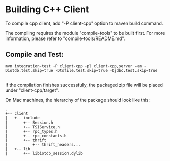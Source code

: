 <!--

    Licensed to the Apache Software Foundation (ASF) under one
    or more contributor license agreements.  See the NOTICE file
    distributed with this work for additional information
    regarding copyright ownership.  The ASF licenses this file
    to you under the Apache License, Version 2.0 (the
    "License"); you may not use this file except in compliance
    with the License.  You may obtain a copy of the License at

        http://www.apache.org/licenses/LICENSE-2.0

    Unless required by applicable law or agreed to in writing,
    software distributed under the License is distributed on an
    "AS IS" BASIS, WITHOUT WARRANTIES OR CONDITIONS OF ANY
    KIND, either express or implied.  See the License for the
    specific language governing permissions and limitations
    under the License.

-->
# Building C++ Client

To compile cpp client, add "-P client-cpp" option to maven build command.

The compiling requires the module "compile-tools" to be built first.
For more information, please refer to "compile-tools/README.md".


## Compile and Test:

`mvn integration-test -P client-cpp -pl client-cpp,server -am -Diotdb.test.skip=true -Dtsfile.test.skip=true -Djdbc.test.skip=true`

## 

If the compilation finishes successfully, the packaged zip file will be placed under
"client-cpp/target". 

On Mac machines, the hierarchy of the package should look like this:
```
.
+-- client
|   +-- include
|       +-- Session.h
|       +-- TSIService.h
|       +-- rpc_types.h
|       +-- rpc_constants.h
|       +-- thrift
|           +-- thrift_headers...
|   +-- lib
|       +-- libiotdb_session.dylib
```
